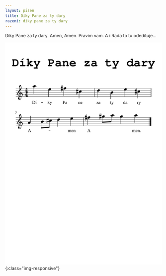 ```yaml
---
layout: pisen
title: Díky Pane za ty dary
razeni: diky pane za ty dary
---
```


Díky Pane za ty dary. Amen, Amen. Pravim vam. A i Rada to tu odedituje...

![Díky Pane za ty dary](diky_pane_za_ty_dary.png){:class="img-responsive"}

